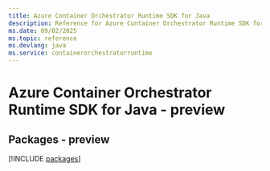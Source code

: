 ```yaml
---
title: Azure Container Orchestrator Runtime SDK for Java
description: Reference for Azure Container Orchestrator Runtime SDK for Java
ms.date: 09/02/2025
ms.topic: reference
ms.devlang: java
ms.service: containerorchestratorruntime
---
```

# Azure Container Orchestrator Runtime SDK for Java - preview
## Packages - preview
[!INCLUDE [packages](container-orchestrator-runtime-index.md)]